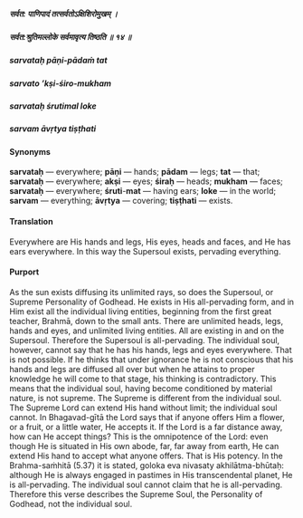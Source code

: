##### सर्वत: पाणिपादं तत्सर्वतोऽक्षिशिरोमुखम् ।
##### सर्वत:श्रुतिमल्लोके सर्वमावृत्य तिष्ठति ॥ १४ ॥

##### sarvataḥ pāṇi-pādaṁ tat
##### sarvato ’kṣi-śiro-mukham
##### sarvataḥ śrutimal loke
##### sarvam āvṛtya tiṣṭhati

#### Synonyms

**sarvataḥ** — everywhere; **pāṇi** — hands; **pādam** — legs; **tat** — that; **sarvataḥ** — everywhere; **akṣi** — eyes; **śiraḥ** — heads; **mukham** — faces; **sarvataḥ** — everywhere; **śruti**-**mat** — having ears; **loke** — in the world; **sarvam** — everything; **āvṛtya** — covering; **tiṣṭhati** — exists.

#### Translation

Everywhere are His hands and legs, His eyes, heads and faces, and He has ears everywhere. In this way the Supersoul exists, pervading everything.

#### Purport

As the sun exists diffusing its unlimited rays, so does the Supersoul, or Supreme Personality of Godhead. He exists in His all-pervading form, and in Him exist all the individual living entities, beginning from the first great teacher, Brahmā, down to the small ants. There are unlimited heads, legs, hands and eyes, and unlimited living entities. All are existing in and on the Supersoul. Therefore the Supersoul is all-pervading. The individual soul, however, cannot say that he has his hands, legs and eyes everywhere. That is not possible. If he thinks that under ignorance he is not conscious that his hands and legs are diffused all over but when he attains to proper knowledge he will come to that stage, his thinking is contradictory. This means that the individual soul, having become conditioned by material nature, is not supreme. The Supreme is different from the individual soul. The Supreme Lord can extend His hand without limit; the individual soul cannot. In Bhagavad-gītā the Lord says that if anyone offers Him a flower, or a fruit, or a little water, He accepts it. If the Lord is a far distance away, how can He accept things? This is the omnipotence of the Lord: even though He is situated in His own abode, far, far away from earth, He can extend His hand to accept what anyone offers. That is His potency. In the Brahma-saṁhitā (5.37) it is stated, goloka eva nivasaty akhilātma-bhūtaḥ: although He is always engaged in pastimes in His transcendental planet, He is all-pervading. The individual soul cannot claim that he is all-pervading. Therefore this verse describes the Supreme Soul, the Personality of Godhead, not the individual soul.